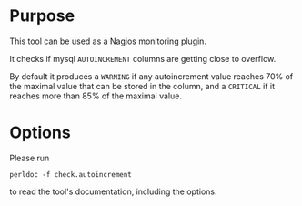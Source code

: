 # Purpose

This tool can be used as a Nagios monitoring plugin.

It checks if mysql `AUTOINCREMENT` columns are getting close to overflow.

By default it produces a `WARNING` if any autoincrement value reaches
70% of the maximal value that can be stored in the column, and a
`CRITICAL` if it reaches more than 85% of the maximal value.

# Options

Please run

    perldoc -f check.autoincrement

to read the tool's documentation, including the options.
